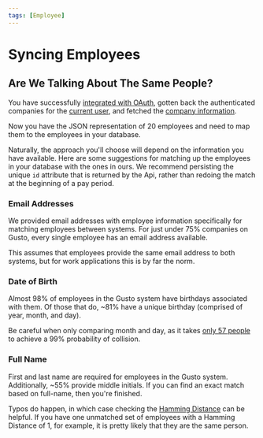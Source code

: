 ```yaml
---
tags: [Employee]
---
```


# Syncing Employees

## Are We Talking About The Same People?

You have successfully [integrated with OAuth](https://gusto.stoplight.io/docs/gusto-api/docs/basics/Authentication.md), gotten back the authenticated
companies for the [current user](https://docs.gusto.com/docs/api/reference/Gusto-API.v1.yaml/paths/~1v1~1me/get), and fetched the
[company information](https://docs.gusto.com/docs/api/reference/Gusto-API.v1.yaml/paths/~1v1~1companies~1%7Bcompany_id%7D/get).

Now you have the JSON representation of 20 employees and need to map them to the employees in your database.

Naturally, the approach you'll choose will depend on the information you have available. Here are some suggestions for
matching up the employees in your database with the ones in ours. We recommend persisting the unique `id` attribute
that is returned by the Api, rather than redoing the match at the beginning of a pay period.

### Email Addresses

We provided email addresses with employee information specifically for matching employees between systems. For just
under 75% companies on Gusto, every single employee has an email address available.

This assumes that employees provide the same email address to both systems, but for work applications this is by far
the norm.

### Date of Birth

Almost 98% of employees in the Gusto system have birthdays associated with them. Of those that do, ~81% have a
unique birthday (comprised of year, month, and day).

Be careful when only comparing month and day, as it takes
[only 57 people](http://en.wikipedia.org/wiki/Birthday_problem) to achieve a 99% probability of collision.

### Full Name

First and last name are required for employees in the Gusto system. Additionally, ~55% provide middle initials.
If you can find an exact match based on full-name, then you're finished.

Typos do happen, in which case checking the [Hamming Distance](http://en.wikipedia.org/wiki/Hamming_distance) can be
helpful. If you have one unmatched set of employees with a Hamming Distance of 1, for example, it is pretty likely that
they are the same person.
